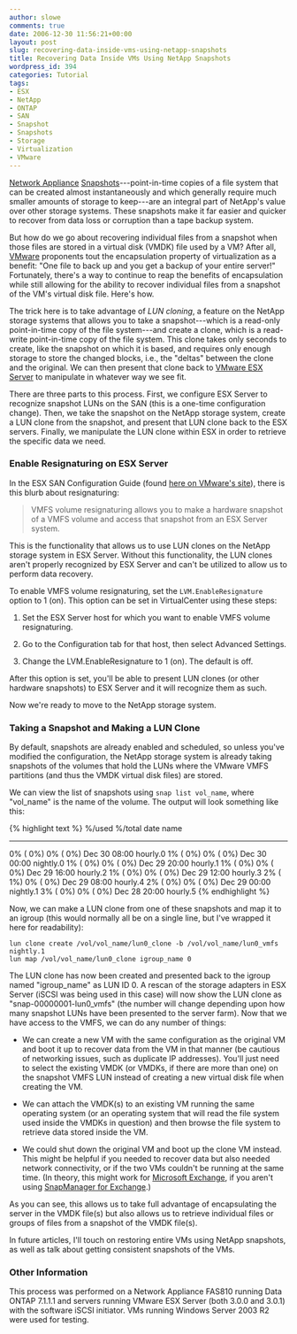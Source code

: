 ```yaml
---
author: slowe
comments: true
date: 2006-12-30 11:56:21+00:00
layout: post
slug: recovering-data-inside-vms-using-netapp-snapshots
title: Recovering Data Inside VMs Using NetApp Snapshots
wordpress_id: 394
categories: Tutorial
tags:
- ESX
- NetApp
- ONTAP
- SAN
- Snapshot
- Snapshots
- Storage
- Virtualization
- VMware
---
```


[Network Appliance](http://www.netapp.com/) [Snapshots](http://www.netapp.com/products/software/snapshot.html)---point-in-time copies of a file system that can be created almost instantaneously and which generally require much smaller amounts of storage to keep---are an integral part of NetApp's value over other storage systems. These snapshots make it far easier and quicker to recover from data loss or corruption than a tape backup system.

But how do we go about recovering individual files from a snapshot when those files are stored in a virtual disk (VMDK) file used by a VM? After all, [VMware](http://www.vmware.com/) proponents tout the encapsulation property of virtualization as a benefit: "One file to back up and you get a backup of your entire server!" Fortunately, there's a way to continue to reap the benefits of encapsulation while still allowing for the ability to recover individual files from a snapshot of the VM's virtual disk file. Here's how.

The trick here is to take advantage of _LUN cloning_, a feature on the NetApp storage systems that allows you to take a snapshot---which is a read-only point-in-time copy of the file system---and create a clone, which is a read-write point-in-time copy of the file system. This clone takes only seconds to create, like the snapshot on which it is based, and requires only enough storage to store the changed blocks, i.e., the "deltas" between the clone and the original. We can then present that clone back to [VMware ESX Server](http://www.vmware.com/products/vi/esx/) to manipulate in whatever way we see fit.

There are three parts to this process. First, we configure ESX Server to recognize snapshot LUNs on the SAN (this is a one-time configuration change). Then, we take the snapshot on the NetApp storage system, create a LUN clone from the snapshot, and present that LUN clone back to the ESX servers. Finally, we manipulate the LUN clone within ESX in order to retrieve the specific data we need.

### Enable Resignaturing on ESX Server

In the ESX SAN Configuration Guide (found [here on VMware's site](http://www.vmware.com/pdf/vi3_esx_san_cfg.pdf)), there is this blurb about resignaturing:

>VMFS volume resignaturing allows you to make a hardware snapshot of a VMFS volume and access that snapshot from an ESX Server system.

This is the functionality that allows us to use LUN clones on the NetApp storage system in ESX Server. Without this functionality, the LUN clones aren't properly recognized by ESX Server and can't be utilized to allow us to perform data recovery.

To enable VMFS volume resignaturing, set the `LVM.EnableResignature` option to 1 (on). This option can be set in VirtualCenter using these steps:

1. Set the ESX Server host for which you want to enable VMFS volume resignaturing.

2. Go to the Configuration tab for that host, then select Advanced Settings.

3. Change the LVM.EnableResignature to 1 (on). The default is off.

After this option is set, you'll be able to present LUN clones (or other hardware snapshots) to ESX Server and it will recognize them as such.

Now we're ready to move to the NetApp storage system.

### Taking a Snapshot and Making a LUN Clone

By default, snapshots are already enabled and scheduled, so unless you've modified the configuration, the NetApp storage system is already taking snapshots of the volumes that hold the LUNs where the VMware VMFS partitions (and thus the VMDK virtual disk files) are stored.

We can view the list of snapshots using `snap list vol_name`, where "vol_name" is the name of the volume. The output will look something like this:

{% highlight text %}
%/used    %/total     date          name
--------  ----------  ------------  --------
0% ( 0%)    0% ( 0%)  Dec 30 08:00  hourly.0
1% ( 0%)    0% ( 0%)  Dec 30 00:00  nightly.0
1% ( 0%)    0% ( 0%)  Dec 29 20:00  hourly.1
1% ( 0%)    0% ( 0%)  Dec 29 16:00  hourly.2
1% ( 0%)    0% ( 0%)  Dec 29 12:00  hourly.3
2% ( 1%)    0% ( 0%)  Dec 29 08:00  hourly.4
2% ( 0%)    0% ( 0%)  Dec 29 00:00  nightly.1
3% ( 0%)    0% ( 0%)  Dec 28 20:00  hourly.5
{% endhighlight %}

Now, we can make a LUN clone from one of these snapshots and map it to an igroup (this would normally all be on a single line, but I've wrapped it here for readability):

	lun clone create /vol/vol_name/lun0_clone -b /vol/vol_name/lun0_vmfs nightly.1  
	lun map /vol/vol_name/lun0_clone igroup_name 0

The LUN clone has now been created and presented back to the igroup named "igroup\_name" as LUN ID 0. A rescan of the storage adapters in ESX Server (iSCSI was being used in this case) will now show the LUN clone as "snap-00000001-lun0_vmfs" (the number will change depending upon how many snapshot LUNs have been presented to the server farm). Now that we have access to the VMFS, we can do any number of things:

* We can create a new VM with the same configuration as the original VM and boot it up to recover data from the VM in that manner (be cautious of networking issues, such as duplicate IP addresses). You'll just need to select the existing VMDK (or VMDKs, if there are more than one) on the snapshot VMFS LUN instead of creating a new virtual disk file when creating the VM.

* We can attach the VMDK(s) to an existing VM running the same operating system (or an operating system that will read the file system used inside the VMDKs in question) and then browse the file system to retrieve data stored inside the VM.

* We could shut down the original VM and boot up the clone VM instead. This might be helpful if you needed to recover data but also needed network connectivity, or if the two VMs couldn't be running at the same time. (In theory, this might work for [Microsoft Exchange](http://www.microsoft.com/exchange/default.mspx), if you aren't using [SnapManager for Exchange](http://www.netapp.com/products/software/snapmanager-exchange.html).)

As you can see, this allows us to take full advantage of encapsulating the server in the VMDK file(s) but also allows us to retrieve individual files or groups of files from a snapshot of the VMDK file(s).

In future articles, I'll touch on restoring entire VMs using NetApp snapshots, as well as talk about getting consistent snapshots of the VMs.

### Other Information

This process was performed on a Network Appliance FAS810 running Data ONTAP 7.1.1.1 and servers running VMware ESX Server (both 3.0.0 and 3.0.1) with the software iSCSI initiator. VMs running Windows Server 2003 R2 were used for testing.
